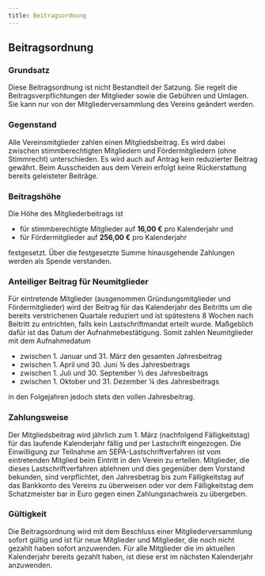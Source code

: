 ```yaml
---
title: Beitragsordnung
---
```


## Beitragsordnung

### Grundsatz

Diese Beitragsordnung ist nicht Bestandteil der Satzung. Sie regelt die Beitragsverpflichtungen der Mitglieder sowie die
Gebühren und Umlagen. Sie kann nur von der Mitgliederversammlung des Vereins geändert werden.

### Gegenstand

Alle Vereinsmitglieder zahlen einen Mitgliedsbeitrag. Es wird dabei zwischen stimmberechtigten Mitgliedern und
Fördermitgliedern (ohne Stimmrecht) unterschieden. Es wird auch auf Antrag kein reduzierter Beitrag gewährt. Beim
Ausscheiden aus dem Verein erfolgt keine Rückerstattung bereits geleisteter Beiträge.

### Beitragshöhe

Die Höhe des Mitgliederbeitrags ist

* für stimmberechtigte Mitglieder auf **16,00 €** pro Kalenderjahr und
* für Fördermitglieder auf **256,00 €** pro Kalenderjahr

festgesetzt. Über die festgesetzte Summe hinausgehende Zahlungen werden als Spende verstanden.

### Anteiliger Beitrag für Neumitglieder

Für eintretende Mitglieder (ausgenommen Gründungsmitglieder und Fördermitglieder) wird der Beitrag für das Kalenderjahr
des Beitritts um die bereits verstrichenen Quartale reduziert und ist spätestens 8 Wochen nach Beitritt zu entrichten,
falls kein Lastschriftmandat erteilt wurde. Maßgeblich dafür ist das Datum der Aufnahmebestätigung. Somit zahlen
Neumitglieder mit dem Aufnahmedatum

* zwischen 1. Januar und 31. März den gesamten Jahresbeitrag
* zwischen 1. April und 30. Juni ¾ des Jahresbeitrags
* zwischen 1. Juli und 30. September ½ des Jahresbeitrags
* zwischen 1. Oktober und 31. Dezember ¼ des Jahresbeitrags

in den Folgejahren jedoch stets den vollen Jahresbeitrag.

### Zahlungsweise

Der Mitgliedsbeitrag wird jährlich zum 1. März (nachfolgend Fälligkeitstag) für das laufende Kalenderjahr fällig und per
Lastschrift eingezogen. Die Einwilligung zur Teilnahme am SEPA-Lastschriftverfahren ist vom eintretenden Mitglied beim
Eintritt in den Verein zu erteilen. Mitglieder, die dieses Lastschriftverfahren ablehnen und dies gegenüber dem Vorstand
bekunden, sind verpflichtet, den Jahresbetrag bis zum Fälligkeitstag auf das Bankkonto des Vereins zu überweisen oder
vor dem Fälligkeitstag dem Schatzmeister bar in Euro gegen einen Zahlungsnachweis zu übergeben.

### Gültigkeit

Die Beitragsordnung wird mit dem Beschluss einer Mitgliederversammlung sofort gültig und ist für neue Mitglieder und
Mitglieder, die noch nicht gezahlt haben sofort anzuwenden. Für alle Mitglieder die im aktuellen Kalenderjahr bereits
gezahlt haben, ist diese erst im nächsten Kalenderjahr anzuwenden.
